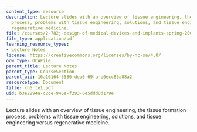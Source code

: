 ```yaml
---
content_type: resource
description: Lecture slides with an overview of tissue engineering, the tissue formation
  process, problems with tissue engineering, solutions, and tissue engineering versus
  regenerative medicine.
file: /courses/2-782j-design-of-medical-devices-and-implants-spring-2006/b3e2294ac2ce946ef2936e5ddd0d179e_ch5_te1.pdf
file_type: application/pdf
learning_resource_types:
- Lecture Notes
license: https://creativecommons.org/licenses/by-nc-sa/4.0/
ocw_type: OCWFile
parent_title: Lecture Notes
parent_type: CourseSection
parent_uid: 16a16164-5586-dea6-69fa-e6ecc85a88a2
resourcetype: Document
title: ch5_te1.pdf
uid: b3e2294a-c2ce-946e-f293-6e5ddd0d179e
---
```

Lecture slides with an overview of tissue engineering, the tissue formation process, problems with tissue engineering, solutions, and tissue engineering versus regenerative medicine.